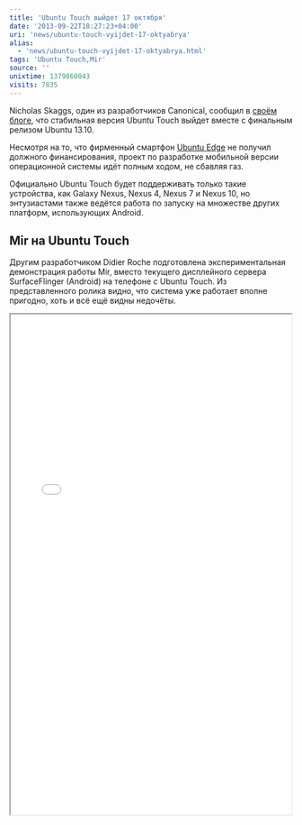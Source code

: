```yaml
---
title: 'Ubuntu Touch выйдет 17 октября'
date: '2013-09-22T18:27:23+04:00'
uri: 'news/ubuntu-touch-vyijdet-17-oktyabrya'
alias: 
  - 'news/ubuntu-touch-vyijdet-17-oktyabrya.html'
tags: 'Ubuntu Touch,Mir'
source: ''
unixtime: 1379860043
visits: 7835
---
```

Nicholas Skaggs, один из разработчиков Canonical, сообщил в [своём блоге](http://www.theorangenotebook.com/2013/09/testing-ubuntu-touch-final-month-before.html), что стабильная версия Ubuntu Touch выйдет вместе с финальным релизом Ubuntu 13.10.

Несмотря на то, что фирменный смартфон [Ubuntu Edge](news/kampaniya-ubuntu-edge-zavershena) не получил должного финансирования, проект по разработке мобильной версии операционной системы идёт полным ходом, не сбавляя газ.

Официально Ubuntu Touch будет поддерживать только такие устройства, как Galaxy Nexus, Nexus 4, Nexus 7 и Nexus 10, но энтузиастами также ведётся работа по запуску на множестве других платформ, использующих Android.

## Mir на Ubuntu Touch

Другим разработчиком Didier Roche подготовлена экспериментальная демонстрация работы Mir, вместо текущего дисплейного сервера SurfaceFlinger (Android) на телефоне с Ubuntu Touch. Из представленного ролика видно, что система уже работает вполне пригодно, хоть и всё ещё видны недочёты.

<iframe src="//player.vimeo.com/video/74401510" width="500" height="888"></iframe>
